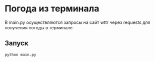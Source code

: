 # Погода из терминала

В main.py осуществляются запросы на сайт wttr через requests для получения погоды в терминале.

## Запуск


```
python main.py
```

